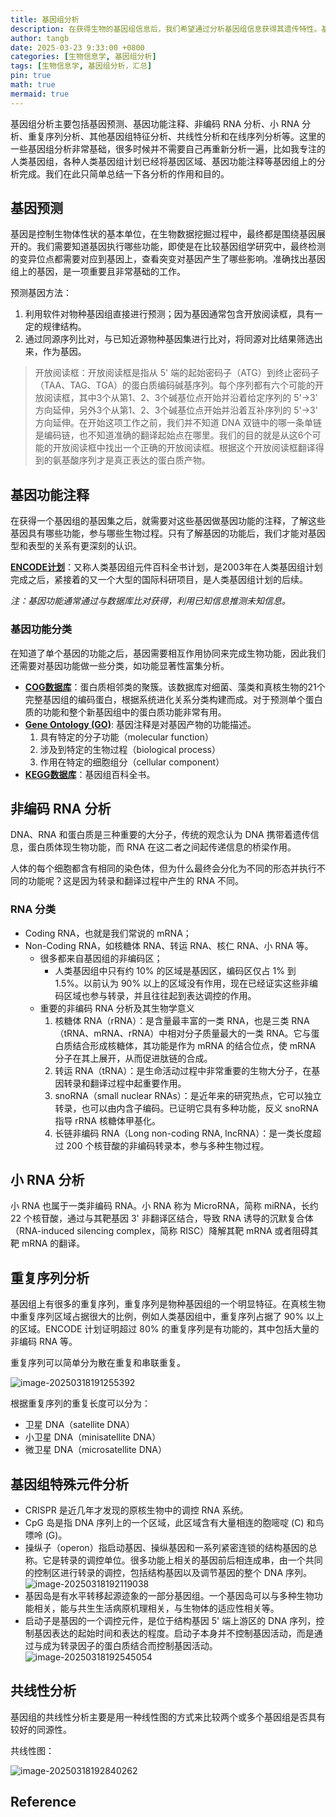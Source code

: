 ```yaml
---
title: 基因组分析
description: 在获得生物的基因组信息后，我们希望通过分析基因组信息获得其遗传特性。基因组分析的主要目的是在基因组水平对物种有更好的认识：一种是对自身的认识，研究自身基因组的特点，例如基因组上哪些区域对应基因、不同基因的功能是什么、哪些区域对应非编码 RNA、哪些区域是重复序列、哪些区域编码特殊基因组元件等；另一种是通过比较不同物种的基因组变化，寻找物种间基因组的差异（包括单碱基和染色体变化），研究生物进化等。
author: tangb
date: 2025-03-23 9:33:00 +0800
categories: [生物信息学, 基因组分析]
tags: [生物信息学, 基因组分析，汇总]
pin: true
math: true
mermaid: true
---
```


基因组分析主要包括基因预测、基因功能注释、非编码 RNA 分析、小 RNA 分析、重复序列分析、其他基因组特征分析、共线性分析和在线序列分析等。这里的一些基因组分析非常基础，很多时候并不需要自己再重新分析一遍，比如我专注的人类基因组，各种人类基因组计划已经将基因区域、基因功能注释等基因组上的分析完成。我们在此只简单总结一下各分析的作用和目的。

## 基因预测

基因是控制生物体性状的基本单位，在生物数据挖掘过程中，最终都是围绕基因展开的。我们需要知道基因执行哪些功能，即使是在比较基因组学研究中，最终检测的变异位点都需要对应到基因上，查看突变对基因产生了哪些影响。准确找出基因组上的基因，是一项重要且非常基础的工作。

预测基因方法：

1. 利用软件对物种基因组直接进行预测；因为基因通常包含开放阅读框，具有一定的规律结构。
2. 通过同源序列比对，与已知近源物种基因集进行比对，将同源对比结果筛选出来，作为基因。

> 开放阅读框：开放阅读框是指从 5' 端的起始密码子（ATG）到终止密码子（TAA、TAG、TGA）的蛋白质编码碱基序列。每个序列都有六个可能的开放阅读框，其中3个从第1、2、3个碱基位点开始并沿着给定序列的 5'->3' 方向延伸，另外3个从第1、2、3个碱基位点开始并沿着互补序列的 5'->3' 方向延伸。在开始这项工作之前，我们并不知道 DNA 双链中的哪一条单链是编码链，也不知道准确的翻译起始点在哪里。我们的目的就是从这6个可能的开放阅读框中找出一个正确的开放阅读框。根据这个开放阅读框翻译得到的氨基酸序列才是真正表达的蛋白质产物。

## 基因功能注释

在获得一个基因组的基因集之后，就需要对这些基因做基因功能的注释，了解这些基因具有哪些功能，参与哪些生物过程。只有了解基因的功能后，我们才能对基因型和表型的关系有更深刻的认识。

**[ENCODE计划](https://www.encodeproject.org/)**：又称人类基因组元件百科全书计划，是2003年在人类基因组计划完成之后，紧接着的又一个大型的国际科研项目，是人类基因组计划的后续。

*注：基因功能通常通过与数据库比对获得，利用已知信息推测未知信息。*

### 基因功能分类

在知道了单个基因的功能之后，基因需要相互作用协同来完成生物功能，因此我们还需要对基因功能做一些分类，如功能显著性富集分析。

- [**COG数据库**](https://www.ncbi.nlm.nih.gov/research/cog/)：蛋白质相邻类的聚簇。该数据库对细菌、藻类和真核生物的21个完整基因组的编码蛋白，根据系统进化关系分类构建而成。对于预测单个蛋白质的功能和整个新基因组中的蛋白质功能非常有用。
- [**Gene Ontology (GO)**](http://geneontology.org/): 基因注释是对基因产物的功能描述。
  1. 具有特定的分子功能（molecular function）
  2. 涉及到特定的生物过程（biological process）
  3. 作用在特定的细胞组分（cellular component）
- [**KEGG数据库**](https://www.genome.jp/kegg/)：基因组百科全书。

## 非编码 RNA 分析

DNA、RNA 和蛋白质是三种重要的大分子，传统的观念认为 DNA 携带着遗传信息，蛋白质体现生物功能，而 RNA 在这二者之间起传递信息的桥梁作用。

人体的每个细胞都含有相同的染色体，但为什么最终会分化为不同的形态并执行不同的功能呢？这是因为转录和翻译过程中产生的 RNA 不同。

### RNA 分类

- Coding RNA，也就是我们常说的 mRNA；
- Non-Coding RNA，如核糖体 RNA、转运 RNA、核仁 RNA、小 RNA 等。
  - 很多都来自基因组的非编码区；
    - 人类基因组中只有约 10% 的区域是基因区，编码区仅占 1% 到 1.5%。以前认为 90% 以上的区域没有作用，现在已经证实这些非编码区域也参与转录，并且往往起到表达调控的作用。
  - 重要的非编码 RNA 分析及其生物学意义
    1. 核糖体 RNA（rRNA）：是含量最丰富的一类 RNA，也是三类 RNA（tRNA、mRNA、rRNA）中相对分子质量最大的一类 RNA。它与蛋白质结合形成核糖体，其功能是作为 mRNA 的结合位点，使 mRNA 分子在其上展开，从而促进肽链的合成。
    2. 转运 RNA（tRNA）：是生命活动过程中非常重要的生物大分子，在基因转录和翻译过程中起重要作用。
    3. snoRNA（small nuclear RNAs）：是近年来的研究热点，它可以独立转录，也可以由内含子编码。已证明它具有多种功能，反义 snoRNA 指导 rRNA 核糖体甲基化。
    4. 长链非编码 RNA（Long non-coding RNA, lncRNA）：是一类长度超过 200 个核苷酸的非编码转录本，参与多种生物过程。

## 小 RNA 分析

小 RNA 也属于一类非编码 RNA。小 RNA 称为 MicroRNA，简称 miRNA，长约 22 个核苷酸，通过与其靶基因 3' 非翻译区结合，导致 RNA 诱导的沉默复合体（RNA-induced silencing complex，简称 RISC）降解其靶 mRNA 或者阻碍其靶 mRNA 的翻译。

## 重复序列分析

基因组上有很多的重复序列，重复序列是物种基因组的一个明显特征。在真核生物中重复序列区域占据很大的比例，例如人类基因组中，重复序列占据了 90% 以上的区域。ENCODE 计划证明超过 80% 的重复序列是有功能的，其中包括大量的非编码 RNA 等。

重复序列可以简单分为散在重复和串联重复。

![image-20250318191255392](2025-03-23-%E5%9F%BA%E5%9B%A0%E7%BB%84%E5%88%86%E6%9E%90.assets/image-20250318191255392.png)

根据重复序列的重复长度可以分为：

- 卫星 DNA（satellite DNA）
- 小卫星 DNA（minisatellite DNA）
- 微卫星 DNA（microsatellite DNA）

## 基因组特殊元件分析

- CRISPR 是近几年才发现的原核生物中的调控 RNA 系统。
- CpG 岛是指 DNA 序列上的一个区域，此区域含有大量相连的胞嘧啶 (C) 和鸟嘌呤 (G)。
- 操纵子（operon）指启动基因、操纵基因和一系列紧密连锁的结构基因的总称。它是转录的调控单位。很多功能上相关的基因前后相连成串，由一个共同的控制区进行转录的调控，包括结构基因以及调节基因的整个 DNA 序列。
  ![image-20250318192119038](2025-03-23-%E5%9F%BA%E5%9B%A0%E7%BB%84%E5%88%86%E6%9E%90.assets/image-20250318192119038.png)
- 基因岛是有水平转移起源迹象的一部分基因组。一个基因岛可以与多种生物功能相关，能与共生生活病原机理相关，与生物体的适应性相关等。
- 启动子是基因的一个调控元件，是位于结构基因 5' 端上游区的 DNA 序列，控制基因表达的起始时间和表达的程度。启动子本身并不控制基因活动，而是通过与成为转录因子的蛋白质结合而控制基因活动。
  ![image-20250318192545054](2025-03-23-%E5%9F%BA%E5%9B%A0%E7%BB%84%E5%88%86%E6%9E%90.assets/image-20250318192545054.png)

## 共线性分析

基因组的共线性分析主要是用一种线性图的方式来比较两个或多个基因组是否具有较好的同源性。

共线性图：

![image-20250318192840262](2025-03-23-%E5%9F%BA%E5%9B%A0%E7%BB%84%E5%88%86%E6%9E%90.assets/image-20250318192840262.png)

## Reference
